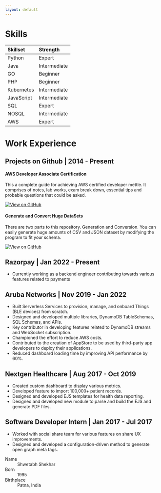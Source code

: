 ```yaml
---
layout: default
---
```


# Skills

| Skillset     | Strength          | 
|:-------------|:------------------|
| Python       | Expert            | 
| Java         | Intermediate      |
| GO           | Beginner          | 
| PHP          | Beginner          | 
| Kubernetes   | Intermediate      |
| JavaScript   | Intermediate      | 
| SQL          | Expert            | 
| NOSQL        | Intermediate      |
| AWS          | Expert            | 


# Work Experience

## Projects on Github | 2014 - Present
#### AWS Developer Associate Certification
This a complete guide for achieving AWS certified developer mettle. It comprises of notes, lab works, exam break down, essential tips and probable questions that could be asked.

[![View on GitHub](https://img.shields.io/badge/GitHub-View_on_GitHub-blue?logo=GitHub)](https://github.com/Shwetabh1/AWS_Certification)

#### Generate and Convert Huge DataSets
There are two parts to this repository. Generation and Conversion. You can easily generate huge amounts of CSV and JSON dataset by modifying the program to fit your schema.

[![View on GitHub](https://img.shields.io/badge/GitHub-View_on_GitHub-blue?logo=GitHub)](https://github.com/Shwetabh1/Generate-Convert-Huge-Dataset-JSON-CSV)

## Razorpay | Jan 2022 - Present
* Currently working as a backend engineer contributing towards various features related to payments

## Aruba Networks | Nov 2019 - Jan 2022
*   Built Serverless Services to provision, manage, and onboard Things (BLE devices) from scratch.
*   Designed and developed multiple libraries, DynamoDB TableSchemas, SQL Schemas, and APIs.
*   Key contributor in developing features related to DynamoDB streams and WebSocket subscription.
*   Championed the effort to reduce AWS costs.
*   Contributed to the creation of AppStore to be used by third-party app developers to deploy their applications.
*   Reduced dashboard loading time by improving API performance by 60%.

## Nextgen Healthcare | Aug 2017 - Oct 2019
*  Created custom dashboard to display various metrics.
*  Developed feature to import 100,000+ patient records.
*  Designed and developed EJS templates for health data reporting.
*  Designed and developed new module to parse and build the EJS and generate PDF files.

## Software Developer Intern | Jan 2017 - Jul 2017
*  Worked with social share team for various features on share UX improvements.
*  Designed and developed a configuration-driven method to generate open graph meta tags.



<!-- ### And a nested list:

- level 1 item
  - level 2 item
  - level 2 item
    - level 3 item
    - level 3 item
- level 1 item
  - level 2 item
  - level 2 item
  - level 2 item
- level 1 item
  - level 2 item
  - level 2 item
- level 1 item -->

<!-- ### Small image

![Octocat](https://github.githubassets.com/images/icons/emoji/octocat.png)

### Large image

![Branching](https://guides.github.com/activities/hello-world/branching.png) -->

<dl>
<dt>Name</dt>
<dd>Shwetabh Shekhar</dd>
<dt>Born</dt>
<dd>1995</dd>
<dt>Birthplace</dt>
<dd>Patna, India</dd>
</dl>
